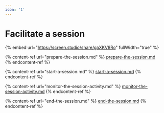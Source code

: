 ```yaml
---
icon: '1'
---
```


# Facilitate a session

{% embed url="https://screen.studio/share/gaXKV8Ro" fullWidth="true" %}

{% content-ref url="prepare-the-session.md" %}
[prepare-the-session.md](prepare-the-session.md)
{% endcontent-ref %}

{% content-ref url="start-a-session.md" %}
[start-a-session.md](start-a-session.md)
{% endcontent-ref %}

{% content-ref url="monitor-the-session-activity.md" %}
[monitor-the-session-activity.md](monitor-the-session-activity.md)
{% endcontent-ref %}

{% content-ref url="end-the-session.md" %}
[end-the-session.md](end-the-session.md)
{% endcontent-ref %}
